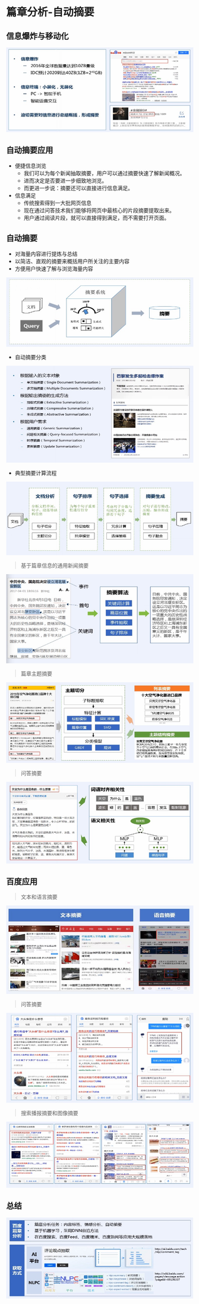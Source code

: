 # 篇章分析-自动摘要

## 信息爆炸与移动化

![信息爆炸与移动化](https://github.com/moveondo/python-MachineLearning/blob/master/NLP/image/3.4.%E7%AF%87%E7%AB%A0%E5%88%86%E6%9E%90-%E8%87%AA%E5%8A%A8%E6%91%98%E8%A6%81/%E4%BF%A1%E6%81%AF%E7%88%86%E7%82%B8%E4%B8%8E%E7%A7%BB%E5%8A%A8%E5%8C%96.jpg)

## 自动摘要应用

* 便捷信息浏览
    * 我们可以为每个新闻抽取摘要，用户可以通过摘要快速了解新闻概况。
    * 进而决定是否要进一步细致地浏览。
    * 而更进一步说：摘要还可以直接进行信息满足。
* 信息满足
    * 传统搜索得到一大批网页信息
    * 现在通过问答技术我们能够将网页中最核心的片段摘要提取出来。
    * 用户通过阅读片段，就可以直接得到满足，而不需要打开页面。

## 自动摘要

* 对海量内容进行提炼与总结
* 以简洁、直观的摘要来概括用户所关注的主要内容
* 方便用户快速了解与浏览海量内容

![摘要系统](https://github.com/moveondo/python-MachineLearning/blob/master/NLP/image/3.4.%E7%AF%87%E7%AB%A0%E5%88%86%E6%9E%90-%E8%87%AA%E5%8A%A8%E6%91%98%E8%A6%81/%E6%91%98%E8%A6%81%E7%B3%BB%E7%BB%9F.jpg)

* 自动摘要分类

![自动摘要分类](https://github.com/moveondo/python-MachineLearning/blob/master/NLP/image/3.4.%E7%AF%87%E7%AB%A0%E5%88%86%E6%9E%90-%E8%87%AA%E5%8A%A8%E6%91%98%E8%A6%81/%E8%87%AA%E5%8A%A8%E6%91%98%E8%A6%81%E5%88%86%E7%B1%BB.jpg)

* 典型摘要计算流程

![典型摘要计算流程](https://github.com/moveondo/python-MachineLearning/blob/master/NLP/image/3.4.%E7%AF%87%E7%AB%A0%E5%88%86%E6%9E%90-%E8%87%AA%E5%8A%A8%E6%91%98%E8%A6%81/%E5%85%B8%E5%9E%8B%E6%91%98%E8%A6%81%E8%AE%A1%E7%AE%97%E6%B5%81%E7%A8%8B.jpg)

> 基于篇章信息的通用新闻摘要

![基于篇章信息的通用新闻摘要](https://github.com/moveondo/python-MachineLearning/blob/master/NLP/image/3.4.%E7%AF%87%E7%AB%A0%E5%88%86%E6%9E%90-%E8%87%AA%E5%8A%A8%E6%91%98%E8%A6%81/%E5%9F%BA%E4%BA%8E%E7%AF%87%E7%AB%A0%E4%BF%A1%E6%81%AF%E7%9A%84%E9%80%9A%E7%94%A8%E6%96%B0%E9%97%BB%E6%91%98%E8%A6%81.jpg)

> 篇章主题摘要

![篇章主题摘要](https://github.com/moveondo/python-MachineLearning/blob/master/NLP/image/3.4.%E7%AF%87%E7%AB%A0%E5%88%86%E6%9E%90-%E8%87%AA%E5%8A%A8%E6%91%98%E8%A6%81/%E7%AF%87%E7%AB%A0%E4%B8%BB%E9%A2%98%E6%91%98%E8%A6%81.jpg)

> 问答摘要

![问答摘要](https://github.com/moveondo/python-MachineLearning/blob/master/NLP/image/3.4.%E7%AF%87%E7%AB%A0%E5%88%86%E6%9E%90-%E8%87%AA%E5%8A%A8%E6%91%98%E8%A6%81/%E9%97%AE%E7%AD%94%E6%91%98%E8%A6%81.jpg)

## 百度应用

> 文本和语言摘要

![百度应用文本和语言摘要](https://github.com/moveondo/python-MachineLearning/blob/master/NLP/image/3.4.%E7%AF%87%E7%AB%A0%E5%88%86%E6%9E%90-%E8%87%AA%E5%8A%A8%E6%91%98%E8%A6%81/%E7%99%BE%E5%BA%A6%E5%BA%94%E7%94%A8%E6%96%87%E6%9C%AC%E5%92%8C%E8%AF%AD%E8%A8%80%E6%91%98%E8%A6%81.jpg)

> 问答摘要

![百度应用问答摘要](https://github.com/moveondo/python-MachineLearning/blob/master/NLP/image/3.4.%E7%AF%87%E7%AB%A0%E5%88%86%E6%9E%90-%E8%87%AA%E5%8A%A8%E6%91%98%E8%A6%81/%E7%99%BE%E5%BA%A6%E5%BA%94%E7%94%A8%E9%97%AE%E7%AD%94%E6%91%98%E8%A6%81.jpg)

> 搜索播报摘要和图像摘要

![百度应用搜索播报摘要和图像摘要](https://github.com/moveondo/python-MachineLearning/blob/master/NLP/image/3.4.%E7%AF%87%E7%AB%A0%E5%88%86%E6%9E%90-%E8%87%AA%E5%8A%A8%E6%91%98%E8%A6%81/%E7%99%BE%E5%BA%A6%E5%BA%94%E7%94%A8%E6%90%9C%E7%B4%A2%E6%92%AD%E6%8A%A5%E6%91%98%E8%A6%81%E5%92%8C%E5%9B%BE%E5%83%8F%E6%91%98%E8%A6%81.jpg)

## 总结

![总结](https://github.com/moveondo/python-MachineLearning/blob/master/NLP/image/3.4.%E7%AF%87%E7%AB%A0%E5%88%86%E6%9E%90-%E8%87%AA%E5%8A%A8%E6%91%98%E8%A6%81/%E6%80%BB%E7%BB%93.jpg)
